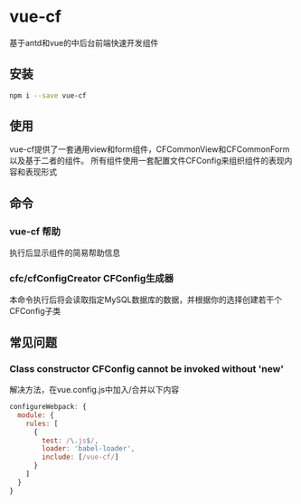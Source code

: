 # vue-cf
基于antd和vue的中后台前端快速开发组件

## 安装
```sh
npm i --save vue-cf
```

## 使用
vue-cf提供了一套通用view和form组件，CFCommonView和CFCommonForm以及基于二者的组件。
所有组件使用一套配置文件CFConfig来组织组件的表现内容和表现形式

## 命令
### vue-cf 帮助
执行后显示组件的简易帮助信息

### cfc/cfConfigCreator CFConfig生成器
本命令执行后将会读取指定MySQL数据库的数据，并根据你的选择创建若干个CFConfig子类

## 常见问题
### Class constructor CFConfig cannot be invoked without 'new'
解决方法，在vue.config.js中加入/合并以下内容
```javascript
configureWebpack: {
  module: {
    rules: [
      {
        test: /\.js$/,
        loader: 'babel-loader',
        include: [/vue-cf/]
      }
    ]
  }
}
```
